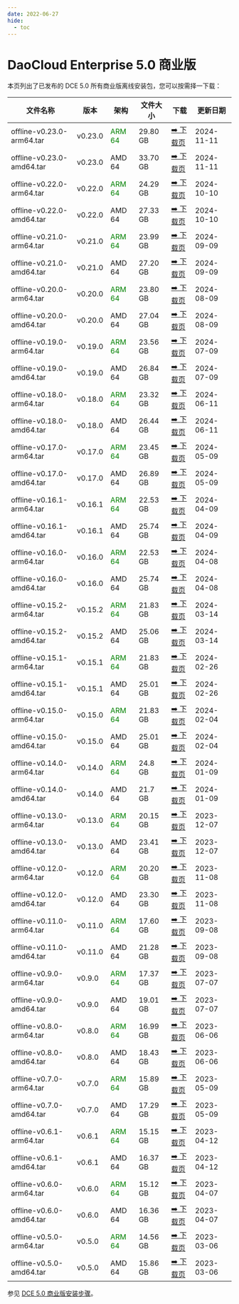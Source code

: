 ```yaml
---
date: 2022-06-27
hide:
  - toc
---
```


# DaoCloud Enterprise 5.0 商业版

本页列出了已发布的 DCE 5.0 所有商业版离线安装包，您可以按需择一下载：

| 文件名称 | 版本 | 架构 | 文件大小 | 下载 | 更新日期 |
| ------- | --- | ---- | ------ | --- | ------- |
| offline-v0.23.0-arm64.tar | v0.23.0 | <font color="green">ARM 64</font> | 29.80 GB | [:arrow_right: 下载页](./dce5-installer-v0.23.0.md) | 2024-11-11 |
| offline-v0.23.0-amd64.tar | v0.23.0 | AMD 64 | 33.70 GB | [:arrow_right: 下载页](./dce5-installer-v0.23.0.md) | 2024-11-11 |
| offline-v0.22.0-arm64.tar | v0.22.0 | <font color="green">ARM 64</font> | 24.29 GB | [:arrow_right: 下载页](./dce5-installer-v0.22.0.md) | 2024-10-10 |
| offline-v0.22.0-amd64.tar | v0.22.0 | AMD 64 | 27.33 GB | [:arrow_right: 下载页](./dce5-installer-v0.22.0.md) | 2024-10-10 |
| offline-v0.21.0-arm64.tar | v0.21.0 | <font color="green">ARM 64</font>| 23.99 GB | [:arrow_right: 下载页](./dce5-installer-v0.21.0.md) | 2024-09-09 |
| offline-v0.21.0-amd64.tar | v0.21.0 | AMD 64 | 27.20 GB | [:arrow_right: 下载页](./dce5-installer-v0.21.0.md) | 2024-09-09 |
| offline-v0.20.0-arm64.tar | v0.20.0 | <font color="green">ARM 64</font> | 23.80 GB | [:arrow_right: 下载页](./dce5-installer-v0.20.0.md) | 2024-08-09 |
| offline-v0.20.0-amd64.tar | v0.20.0 | AMD 64 | 27.04 GB | [:arrow_right: 下载页](./dce5-installer-v0.20.0.md) | 2024-08-09 |
| offline-v0.19.0-arm64.tar | v0.19.0 | <font color="green">ARM 64</font> | 23.56 GB | [:arrow_right: 下载页](./dce5-installer-v0.19.0.md) | 2024-07-09 |
| offline-v0.19.0-amd64.tar | v0.19.0 | AMD 64 | 26.84 GB | [:arrow_right: 下载页](./dce5-installer-v0.19.0.md) | 2024-07-09 |
| offline-v0.18.0-arm64.tar | v0.18.0 | <font color="green">ARM 64</font> | 23.32 GB | [:arrow_right: 下载页](./dce5-installer-v0.18.0.md) | 2024-06-11 |
| offline-v0.18.0-amd64.tar | v0.18.0 | AMD 64 | 26.44 GB | [:arrow_right: 下载页](./dce5-installer-v0.18.0.md) | 2024-06-11 |
| offline-v0.17.0-arm64.tar | v0.17.0 | <font color="green">ARM 64</font> | 23.45 GB | [:arrow_right: 下载页](./dce5-installer-v0.17.0.md) | 2024-05-09 |
| offline-v0.17.0-amd64.tar | v0.17.0 | AMD 64 | 26.89 GB | [:arrow_right: 下载页](./dce5-installer-v0.17.0.md) | 2024-05-09 |
| offline-v0.16.1-arm64.tar | v0.16.1 | <font color="green">ARM 64</font> | 22.53 GB | [:arrow_right: 下载页](./dce5-installer-v0.16.1.md) | 2024-04-09 |
| offline-v0.16.1-amd64.tar | v0.16.1 | AMD 64 | 25.74 GB | [:arrow_right: 下载页](./dce5-installer-v0.16.1.md) | 2024-04-09 |
| offline-v0.16.0-arm64.tar | v0.16.0 | <font color="green">ARM 64</font> | 22.53 GB | [:arrow_right: 下载页](./dce5-installer-v0.16.0.md) | 2024-04-08 |
| offline-v0.16.0-amd64.tar | v0.16.0 | AMD 64 | 25.74 GB | [:arrow_right: 下载页](./dce5-installer-v0.16.0.md) | 2024-04-08 |
| offline-v0.15.2-arm64.tar | v0.15.2 | <font color="green">ARM 64</font> | 21.83 GB | [:arrow_right: 下载页](./dce5-installer-v0.15.2.md) | 2024-03-14 |
| offline-v0.15.2-amd64.tar | v0.15.2 | AMD 64 | 25.06 GB | [:arrow_right: 下载页](./dce5-installer-v0.15.2.md) | 2024-03-14 |
| offline-v0.15.1-arm64.tar | v0.15.1 | <font color="green">ARM 64</font> | 21.83 GB | [:arrow_right: 下载页](./dce5-installer-v0.15.1.md) | 2024-02-26 |
| offline-v0.15.1-amd64.tar | v0.15.1 | AMD 64 | 25.01 GB | [:arrow_right: 下载页](./dce5-installer-v0.15.1.md) | 2024-02-26 |
| offline-v0.15.0-arm64.tar | v0.15.0 | <font color="green">ARM 64</font> | 21.83 GB | [:arrow_right: 下载页](./dce5-installer-v0.15.0.md) | 2024-02-04 |
| offline-v0.15.0-amd64.tar | v0.15.0 | AMD 64 | 25.01 GB | [:arrow_right: 下载页](./dce5-installer-v0.15.0.md) | 2024-02-04 |
| offline-v0.14.0-arm64.tar | v0.14.0 | <font color="green">ARM 64</font> | 24.8 GB | [:arrow_right: 下载页](./dce5-installer-v0.14.0.md) | 2024-01-09 |
| offline-v0.14.0-amd64.tar | v0.14.0 | AMD 64 | 21.7 GB | [:arrow_right: 下载页](./dce5-installer-v0.14.0.md) | 2024-01-09 |
| offline-v0.13.0-arm64.tar | v0.13.0 | <font color="green">ARM 64</font> | 20.15 GB | [:arrow_right: 下载页](./dce5-installer-v0.13.0.md) | 2023-12-07 |
| offline-v0.13.0-amd64.tar | v0.13.0 | AMD 64 | 23.41 GB | [:arrow_right: 下载页](./dce5-installer-v0.13.0.md) | 2023-12-07 |
| offline-v0.12.0-arm64.tar | v0.12.0 | <font color="green">ARM 64</font> | 20.20 GB | [:arrow_right: 下载页](./dce5-installer-v0.12.0.md) | 2023-11-08 |
| offline-v0.12.0-amd64.tar | v0.12.0 | AMD 64 | 23.30 GB | [:arrow_right: 下载页](./dce5-installer-v0.12.0.md) | 2023-11-08 |
| offline-v0.11.0-arm64.tar | v0.11.0 | <font color="green">ARM 64</font> | 17.60 GB | [:arrow_right: 下载页](./dce5-installer-v0.11.0.md) | 2023-09-08 |
| offline-v0.11.0-amd64.tar | v0.11.0 | AMD 64 | 21.28 GB | [:arrow_right: 下载页](./dce5-installer-v0.11.0.md) | 2023-09-08 |
| offline-v0.9.0-arm64.tar | v0.9.0 | <font color="green">ARM 64</font> | 17.37 GB | [:arrow_right: 下载页](./dce5-installer-v0.9.0.md) | 2023-07-07 |
| offline-v0.9.0-amd64.tar | v0.9.0 | AMD 64 | 19.01 GB | [:arrow_right: 下载页](./dce5-installer-v0.9.0.md) | 2023-07-07 |
| offline-v0.8.0-arm64.tar | v0.8.0 | <font color="green">ARM 64</font> | 16.99 GB | [:arrow_right: 下载页](./dce5-installer-v0.8.0.md) | 2023-06-06 |
| offline-v0.8.0-amd64.tar | v0.8.0 | AMD 64 | 18.43 GB | [:arrow_right: 下载页](./dce5-installer-v0.8.0.md) | 2023-06-06 |
| offline-v0.7.0-arm64.tar | v0.7.0 | <font color="green">ARM 64</font> | 15.89 GB | [:arrow_right: 下载页](./dce5-installer-v0.7.0.md) | 2023-05-09 |
| offline-v0.7.0-amd64.tar | v0.7.0 | AMD 64 | 17.29 GB | [:arrow_right: 下载页](./dce5-installer-v0.7.0.md) | 2023-05-09 |
| offline-v0.6.1-arm64.tar | v0.6.1 | <font color="green">ARM 64</font> | 15.15 GB | [:arrow_right: 下载页](./dce5-installer-v0.6.1.md) | 2023-04-12 |
| offline-v0.6.1-amd64.tar | v0.6.1 | AMD 64 | 16.37 GB | [:arrow_right: 下载页](./dce5-installer-v0.6.1.md) | 2023-04-12 |
| offline-v0.6.0-arm64.tar | v0.6.0 | <font color="green">ARM 64</font> | 15.12 GB | [:arrow_right: 下载页](./dce5-installer-v0.6.0.md) | 2023-04-07 |
| offline-v0.6.0-amd64.tar | v0.6.0 | AMD 64 | 16.36 GB | [:arrow_right: 下载页](./dce5-installer-v0.6.0.md) | 2023-04-07 |
| offline-v0.5.0-arm64.tar | v0.5.0 | <font color="green">ARM 64</font> | 14.56 GB | [:arrow_right: 下载页](./dce5-installer-v0.5.0.md) | 2023-03-06 |
| offline-v0.5.0-amd64.tar | v0.5.0 | AMD 64 | 15.86 GB | [:arrow_right: 下载页](./dce5-installer-v0.5.0.md) | 2023-03-06 |

参见 [DCE 5.0 商业版安装步骤](../../install/index.md#_3)。
